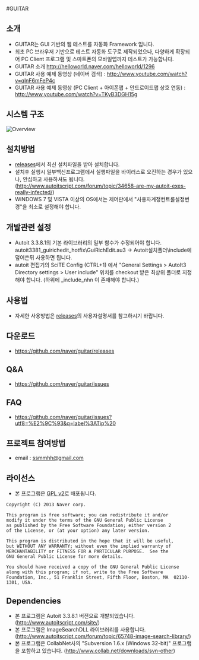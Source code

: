 #GUITAR

## 소개
* GUITAR는 GUI 기반의 웹 테스트를 자동화 Framework 입니다. 
* 최초 PC 브라우저 기반으로 테스트 자동화 도구로 제작되었으나, 다양하게 확장되어 PC Client 프로그램 및 스마트폰의 모바일앱까지 테스트가 가능합니다.  
* GUITAR 소개 http://helloworld.naver.com/helloworld/1296  
* GUITAR 사용 예제 동영상 (네이버 검색) : http://www.youtube.com/watch?v=qlnF6mFeP4c  
* GUITAR 사용 예제 동영상 (PC Client + 아이폰앱 + 안드로이드앱 상호 연동) : http://www.youtube.com/watch?v=TKyB3DGH15g 

## 시스템 구조
![Overview](https://github.com/naver/guitar/blob/master/doc/system.png)

## 설치방법
* [releases](https://github.com/naver/guitar/releases)에서 최신 설치파일을 받아 설치합니다.  
* 설치후 실행시 일부백신프로그램에서 실행파일을 바이러스로 오진하는 경우가 있으나, 안심하고 사용하셔도 됩니다. (http://www.autoitscript.com/forum/topic/34658-are-my-autoit-exes-really-infected/) 
* WINDOWS 7 및 VISTA 이상의 OS에서는 제어판에서 "사용자계정컨트롤설정변경"을 최소로 설정해야 합니다. 

## 개발관련 설정
- Autoit 3.3.8.1의 기본 라이브러리의 일부 함수가 수정되어야 합니다. 
  autoit3381_guirichedit_hotfix\GuiRichEdit.au3 -> Autoit설치폴더\include에 덮어쓴뒤 사용하면 됩니다.
- autoit 편집기의 SciTE Config (CTRL+1) 에서 "General Settings > AutoIt3 Directory settings > User include" 위치를 checkout 받은 최상위 폴더로 지정해야 합니다. (하위에 _include_nhn 이 존재해야 합니다.)

## 사용법
* 자세한 사용방법은 [releases](https://github.com/naver/guitar/releases)의 사용자설명서를 참고하시기 바랍니다. 

## 다운로드
* https://github.com/naver/guitar/releases

## Q&A
* https://github.com/naver/guitar/issues

## FAQ
* https://github.com/naver/guitar/issues?utf8=%E2%9C%93&q=label%3ATip%20

## 프로젝트 참여방법
* email : ssmmhh@gmail.com

## 라이선스
* 본 프로그램은 [GPL v2](/LICENSE/License_GUITAR.txt)로 배포됩니다. 

```
Copyright (C) 2013 Naver corp.

This program is free software; you can redistribute it and/or
modify it under the terms of the GNU General Public License
as published by the Free Software Foundation; either version 2
of the License, or (at your option) any later version.

This program is distributed in the hope that it will be useful,
but WITHOUT ANY WARRANTY; without even the implied warranty of
MERCHANTABILITY or FITNESS FOR A PARTICULAR PURPOSE.  See the
GNU General Public License for more details.

You should have received a copy of the GNU General Public License
along with this program; if not, write to the Free Software
Foundation, Inc., 51 Franklin Street, Fifth Floor, Boston, MA  02110-1301, USA.
```

## Dependencies 
- 본 프로그램은 Autoit 3.3.8.1 버전으로 개발되었습니다. (http://www.autoitscript.com/site/)
- 본 프로그램은 ImageSearchDLL 라이브러리를 사용합니다. (http://www.autoitscript.com/forum/topic/65748-image-search-library/)
- 본 프로그램은 CollabNet사의 "Subversion 1.6.x (Windows 32-bit)" 프로그램을 포함하고 있습니다. 
(http://www.collab.net/downloads/svn-other)

